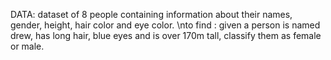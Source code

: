 DATA: dataset of 8 people containing information about their names, gender, height, hair color and eye color.
\nto find : given a person is named drew, has long hair, blue eyes and is over 170m tall, classify them as female or male. 

